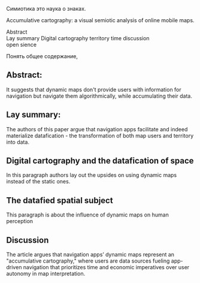 Симиотика это наука о знаках.

Accumulative cartography: a visual semiotic analysis of online mobile maps.

Abstract  
Lay summary
Digital cartography
territory
time
discussion  
open sience

Понять общее содержание,

## Abstract:

It suggests that dynamic maps don't provide users with information for navigation but navigate them algorithmically, while accumulating their data.

## Lay summary:

The authors of this paper argue that navigation apps facilitate and indeed materialize datafication - the transformation of both map users and territory into data.

## Digital cartography and the datafication of space

In this paragraph authors lay out the upsides on using dynamic maps instead of the static ones.

## The datafied spatial subject

This paragraph is about the influence of dynamic maps on human perception

## Discussion

The article argues that navigation apps’ dynamic maps represent an "accumulative cartography," where users are data sources fueling app-driven navigation that prioritizes time and economic imperatives over user autonomy in map interpretation.


